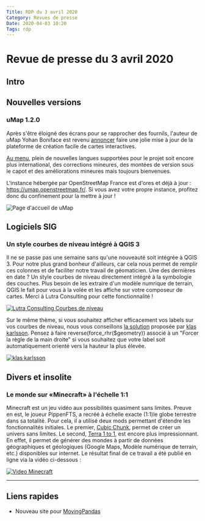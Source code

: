 ```yaml
---
Title: RDP du 3 avril 2020
Category: Revues de presse
Date: 2020-04-03 10:20
Tags: rdp
---
```


# Revue de presse du 3 avril 2020

## Intro

## Nouvelles versions

### uMap 1.2.0

Après s'être éloigné des écrans pour se rapprocher des fournils, l'auteur de uMap Yohan Boniface est revenu [annoncer](https://send.firefox.com/download/6458062307f57705/#1NLasj25RuibyuLVNNzKtA) faire une jolie mise à jour de la plateforme de création facile de cartes interactives.

[Au menu](https://umap-project.readthedocs.io/en/latest/changelog/), plein de nouvelles langues supportées pour le projet soit encore plus international, des corrections mineures, des montées de version sous le capot et des améliorations mineures mais toujours bienvenues.

L'instance hébergée par OpenStreetMap France est d'ores et déjà à jour : <https://umap.openstreetmap.fr/>. Si vous avez votre propre instance, profitez donc du confinement pour la mettre à jour !

![Page d'accueil de uMap](https://wiki.openstreetmap.org/w/images/thumb/7/79/Umap_homepage_create.jpg/320px-Umap_homepage_create.jpg)

## Logiciels SIG

### Un style courbes de niveau intégré à QGIS 3

Il ne se passe pas une semaine sans qu'une nouveauté soit intégrée à QGIS 3. Pour notre plus grand bonheur d'ailleurs, car cela nous permet de remplir ces colonnes et de faciliter notre travail de géomaticien. Une des dernières en date ? Un style courbes de niveau directement intégré à la symbologie des couches. Plus besoin de les extraire d'un modèle numrique de terrain, QGIS le fait pour vous à la volée et les affiche sur votre composeur de cartes. Merci à Lutra Consulting pour cette fonctionnalité !


 [![Lutra Consulting Courbes de niveau](https://pbs.twimg.com/media/EUqrLQHUcAA3rsH?format=jpg&name=900x900)](https://twitter.com/lutraconsulting/status/1245996521360932864?s=20)

Sur le même thème, si vous souhaitez afficher efficacement vos labels sur vos courbes de niveau, nous vous conseillons [la solution](https://geosupportsystem.se/2020/04/06/snygga-hojdkurvor-med-qgis-3-12/) proposée par [klas karlsson](https://twitter.com/klaskarlsson). Pensez à faire reverse(force_rhr($geometry)) associé à un "Forcer la règle de la main droite" si vous souhaitez que votre label soit automatiquement orienté vers la hauteur la plus élevée.

[![klas karlsson](https://pbs.twimg.com/media/EU6_Ap-WsAclm0I?format=jpg&name=900x900)](https://twitter.com/klaskarlsson/status/1247071914121715712)


## Divers et insolite

### Le monde sur «Minecraft» à l'échelle 1:1

Minecraft est un jeu vidéo aux possibilités quasiment sans limites. Preuve en est, le joueur PippenFTS, a recréé à échelle exacte (1:1)le globe terrestre dans sa totalité. Pour cela, il a utilisé deux mods permettant d'étendre les fonctionnalités initiales. Le premier, [Cubic Chunk](https://www.curseforge.com/minecraft/mc-mods/opencubicchunks), permet de créer un univers sans limites. Le second, [Terra 1 to 1](https://www.curseforge.com/minecraft/mc-mods/terra-1-to-1-minecraft-world-project), est encore plus impressionnant. En effet, il permet de générer des mondes à partir de données géographiques et géologiques (Google Maps, Modèle numérique de terrain, etc.) disponibles sur internet. Le résultat final de ce travail a été publié en ligne via la vidéo ci-dessous :

[![Video Minecraft](https://img.youtube.com/vi/8_bW3ab8YAk/0.jpg)](https://www.youtube.com/watch?v=8_bW3ab8YAk)


----

## Liens rapides

- Nouveau site pour [MovingPandas](https://anitagraser.github.io/movingpandas/)
